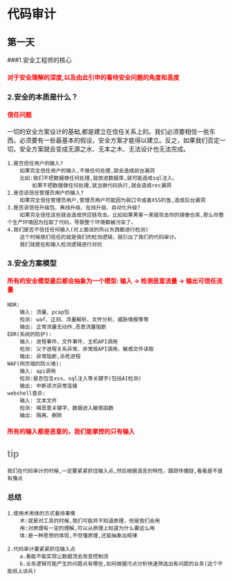 # 代码审计

## 第一天

###1.安全工程师的核心

<h4 style="color:red;">对于安全理解的深度,以及由此引申的看待安全问题的角度和高度</h4>

### 2.安全的本质是什么？

<h4 style="color:red;">信任问题</h4>

<p>一切的安全方案设计的基础,都是建立在信任关系上的。我们必须要相信一些东西，必须要有一些最基本的假设，安全方案才能得以建立。反之，如果我们否定一切，安全方案就会变成无源之水、无本之木、无法设计也无法完成。</p>

```思考
1.是否信任用户的输入?
	如果完全信任用户的输入,不做任何处理,就会造成前台漏洞
	比如:我们不把数据做任何处理,就放进数据库,就可能造成sql注入。
		如果不把数据做任何处理,就当做代码执行,就会造成rec漏洞
2.是否该信任管理员用户的输入?
	如果完全信任管理员用户,管理员用户可能因为弱口令或者XSS钓鱼,造成后台漏洞
3.是否该信任升级包、离线升级、在线升级、自动化升级?
	如果完全信任这些就会造成供应链攻击。比如如果黑客一来就攻击你的镜像仓库,那么你整个生产环境因为拉取了代码，导致整个环境都被污染了。
4.我们是否不信任任何输入(对上面说的所以东西都进行检测)	
	这个时候我们信任的就是我们的检测逻辑，就引出了我们的代码审计。
	我们就是在和输入检测逻辑进行对抗

```

### 3.安全方案模型

<h4 style="color:red;">所有的安全模型最后都会抽象为一个模型: 输入 -> 检测恶意流量 -> 输出可信任流量
</h4>

```常见的安全模型
NDR: 
	输入: 流量、pcap包
	检测: waf、正则、流量解析、文件分析、威胁情报等等
	输出: 正常流量无动作,恶意流量阻断
EDR(系统的防护):
	输入: 进程事件、文件事件、主机API调用
	检测: 父子进程关系异常、非常规API调用、敏感文件读取
	输出: 异常阻断,杀死进程
WAF(网页端的防火墙):
	输入: api调用
	检测:是否包含xss、sql注入等关键字(包括AI检测)
	输出: 中断该次异常连接
webshell查杀:
	输入: 文本文件
	检测: 喊恶意关键字、数据进入敏感函数
	输出: 隔离、删除
```

<h4 style="color:red;">所有的输入都是恶意的，我们能掌控的只有输入</h4>

<h2 style="color:gray;">tip</h2>

```
我们在代码审计的时候,一定要紧紧抓住输入点,然后根据语言的特性，跟踪传播链,看看是不是有撸点
```

### 总结

```
1.使用术用体的方式看待事情
	术:就是对工具的时候,我们可能并不知道原理，但是我们会用
	用:对原理有一定的理解,可以从原理上知道为什么要这么用
	体:是一种思想的体现,不但懂原理,还能抽象出规律

2.代码审计要紧紧抓住输入点
	a.看能不能实现让数据流去改变控制流
	b.业务逻辑可能产生的问题点有哪些,如何根据污点分析快速筛选出有问题的业务(这个不能纸上谈兵)
```



